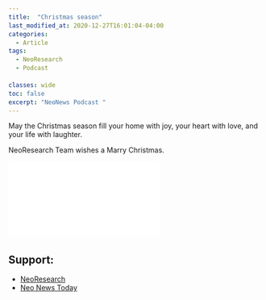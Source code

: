 ```yaml
---
title:  "Christmas season"
last_modified_at: 2020-12-27T16:01:04-04:00
categories:
  - Article
tags:
  - NeoResearch
  - Podcast

classes: wide  
toc: false
excerpt: "NeoNews Podcast "
---
```



May the Christmas season fill your home with joy, your heart with love, and your life with laughter.

NeoResearch Team wishes a Marry Christmas.

![MDPI FirstPage](/assets/images/2020_12_NewYear/2020Christmas.pdf)




## Support:
- [NeoResearch](https://neoresearch.io)
- [Neo News Today](https://neonewstoday.com/news/)
